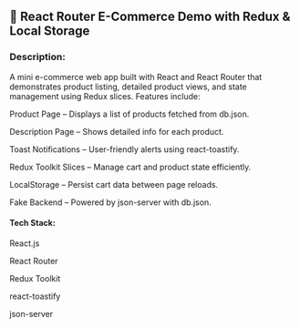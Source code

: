 <h2>🛒 React Router E-Commerce Demo with Redux & Local Storage </h2>

<h3>Description:</h3>

A mini e-commerce web app built with React and React Router that demonstrates product listing, detailed product views, and state management using Redux slices.
Features include:

Product Page – Displays a list of products fetched from db.json.

Description Page – Shows detailed info for each product.

Toast Notifications – User-friendly alerts using react-toastify.

Redux Toolkit Slices – Manage cart and product state efficiently.

LocalStorage – Persist cart data between page reloads.

Fake Backend – Powered by json-server with db.json.

<h4>Tech Stack:</h4>

React.js

React Router

Redux Toolkit

react-toastify

json-server
